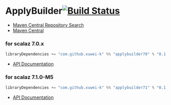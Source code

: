 # ApplyBuilder[![Build Status](https://secure.travis-ci.org/xuwei-k/applybuilder.png?branch=master)](http://travis-ci.org/xuwei-k/applybuilder)

- [Maven Central Repository Search](http://search.maven.org/#search%7Cga%7C1%7Cg%3A%22com.github.xuwei-k%22)
- [Maven Central](http://repo1.maven.org/maven2/com/github/xuwei-k/)

### for scalaz 7.0.x

```scala
libraryDependencies += "com.github.xuwei-k" %% "applybuilder70" % "0.1.0"
```

- [API Documentation](https://oss.sonatype.org/service/local/repositories/releases/archive/com/github/xuwei-k/applybuilder70_2.10/0.1.0/applybuilder70_2.10-0.1.0-javadoc.jar/!/index.html#scalaz.ApplyBuilder)

### for scalaz 7.1.0-M5

```scala
libraryDependencies += "com.github.xuwei-k" %% "applybuilder71" % "0.1.0"
```

- [API Documentation](https://oss.sonatype.org/service/local/repositories/releases/archive/com/github/xuwei-k/applybuilder71_2.10/0.1.0/applybuilder71_2.10-0.1.0-javadoc.jar/!/index.html#scalaz.ApplyBuilder)

